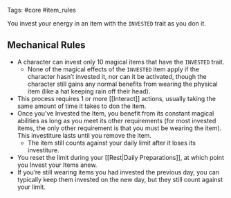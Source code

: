 Tags: #core #item_rules

You invest your energy in an item with the `INVESTED` trait as you don it. 

## Mechanical Rules

- A character can invest only 10 magical items that have the `INVESTED` trait.
	- None of the magical effects of the `INVESTED` item apply if the character hasn’t invested it, nor can it be activated, though the character still gains any normal benefits from wearing the physical item (like a hat keeping rain off their head).
- This process requires 1 or more [[Interact]] actions, usually taking the same amount of time it takes to don the item. 
- Once you’ve Invested the Item, you benefit from its constant magical abilities as long as you meet its other requirements (for most invested items, the only other requirement is that you must be wearing the item). This investiture lasts until you remove the item.  
	- The item still counts against your daily limit after it loses its investiture.
- You reset the limit during your [[Rest|Daily Preparations]], at which point you Invest your Items anew.
- If you’re still wearing items you had invested the previous day, you can typically keep them invested on the new day, but they still count against your limit.